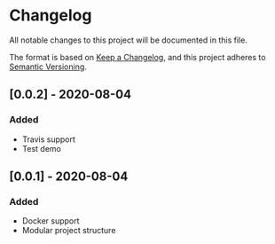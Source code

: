 # Changelog

All notable changes to this project will be documented in this file.

The format is based on [Keep a Changelog](https://keepachangelog.com/en/1.0.0/), and this project adheres to [Semantic Versioning](https://semver.org/spec/v2.0.0.html).


## [0.0.2] - 2020-08-04

### Added

- Travis support
- Test demo

## [0.0.1] - 2020-08-04

### Added

- Docker support
- Modular project structure
